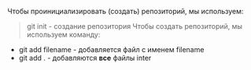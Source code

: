 Чтобы проинициализировать (создать) репозиторий, мы используем:
> git init - cоздание репозитория 
Чтобы создать репозиторий, мы используем команду:
+ git add filename - добавляется файл с именем filename
+ git add . - добавляются **все** файлы
inter


